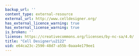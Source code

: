```yaml
---
backup_url: ''
content_type: external-resource
external_url: http://www.celldesigner.org/
has_external_licence_warning: true
has_external_license_warning: true
is_broken: ''
license: https://creativecommons.org/licenses/by-nc-sa/4.0/
title: "Cell Designer\u2122"
uid: e64ca23c-2590-48d7-a55b-0aaa4e179ee1
---
```

